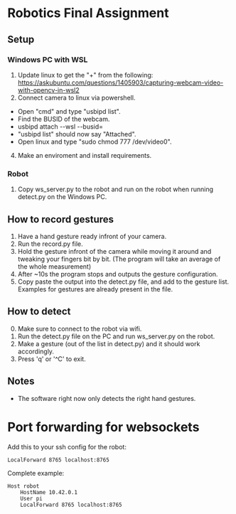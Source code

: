 # Robotics Final Assignment

## Setup
### Windows PC with WSL
1. Update linux to get the "+" from the following: https://askubuntu.com/questions/1405903/capturing-webcam-video-with-opencv-in-wsl2
2. Connect camera to linux via powershell.
 - Open "cmd" and type "usbipd list".
 - Find the BUSID of the webcam.
 - usbipd attach --wsl --busid=<BUSID>
 - "usbipd list" should now say "Attached".
 - Open linux and type "sudo chmod 777 /dev/video0".
4. Make an enviroment and install requirements.
### Robot
1. Copy ws_server.py to the robot and run on the robot when running detect.py on the Windows PC.

## How to record gestures
1. Have a hand gesture ready infront of your camera.
2. Run the record.py file.
3. Hold the gesture infront of the camera while moving it around and tweaking
your fingers bit by bit. (The program will take an average of the whole measurement)
4. After ~10s the program stops and outputs the gesture configuration.
5. Copy paste the output into the detect.py file, and add to the gesture list. Examples for gestures are already present in the file.

## How to detect
0. Make sure to connect to the robot via wifi.
1. Run the detect.py file on the PC and run ws_server.py on the robot.
2. Make a gesture (out of the list in detect.py) and it should work accordingly.
3. Press 'q' or '^C' to exit.

## Notes
- The software right now only detects the right hand gestures.


# Port forwarding for websockets
Add this to your ssh config for the robot:
```
LocalForward 8765 localhost:8765 
```

Complete example:
```
Host robot
    HostName 10.42.0.1
    User pi
    LocalForward 8765 localhost:8765 
```
